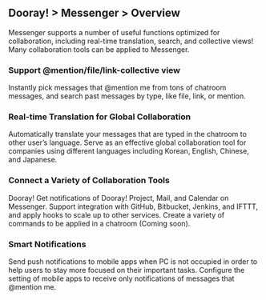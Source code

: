 ﻿## Dooray! > Messenger > Overview
Messenger supports a number of useful functions optimized for collaboration, including real-time translation, search, and collective views! 
Many collaboration tools can be applied to Messenger.

### Support @mention/file/link-collective view
Instantly pick messages that @mention me from tons of chatroom messages, and search past messages by type, like file, link, or mention.

### Real-time Translation for Global Collaboration
Automatically translate your messages that are typed in the chatroom to other user’s language.
Serve as an effective global collaboration tool for companies using different languages including Korean, English, Chinese, and Japanese.

### Connect a Variety of Collaboration Tools
Dooray! Get notifications of Dooray! Project, Mail, and Calendar on Messenger.
Support integration with GitHub, Bitbucket, Jenkins, and IFTTT, and apply hooks to scale up to other services.
Create a variety of commands to be applied in a chatroom (Coming soon).

### Smart Notifications
Send push notifications to mobile apps when PC is not occupied in order to help users to stay more focused on their important tasks.
Configure the setting of mobile apps to receive only notifications of messages that @mention me.
